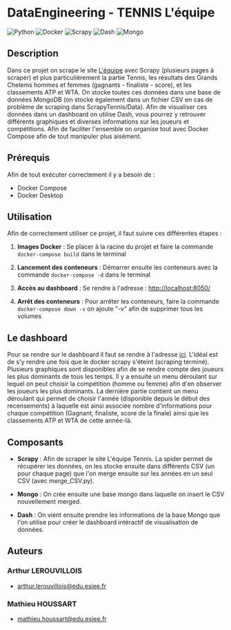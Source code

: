 # DataEngineering - TENNIS L'équipe
![Python](https://img.shields.io/badge/python-3670A0?style=for-the-badge&logo=python&logoColor=white)
![Docker](https://img.shields.io/badge/docker-%230db7ed.svg?style=for-the-badge&logo=docker&logoColor=white)
![Scrapy](https://img.shields.io/badge/Scrapy-%2314D08C.svg?style=for-the-badge&logo=scrapy&logoColor=white)
![Dash](https://img.shields.io/badge/Dash-%2574D08D.svg?style=for-the-badge&logo=dash&logoColor=white)
![Mongo](https://img.shields.io/badge/Mongo-FF0000?style=for-the-badge&logo=mongodb&logoColor=white)

## Description

Dans ce projet on scrape le site [L'équipe](https://www.lequipe.fr/Tennis/) avec Scrapy (plusieurs pages à scraper) et plus particulièrement la partie Tennis, les résultats des Grands Chelems hommes et femmes (gagnants - finaliste - score), et les classements ATP et WTA. On stocke toutes ces données dans une base de données MongoDB (on stocke également dans un fichier CSV en cas de problème de scraping dans ScrapyTennis/Data). Afin de visualiser ces données dans un dashboard on utilise Dash, vous pourrez y retrouver différents graphiques et diverses informations sur les joueurs et compétitions. Afin de faciliter l'ensemble on organise tout avec Docker Compose afin de tout manipuler plus aisément.

## Prérequis

Afin de tout exécuter correctement il y a besoin de :
- Docker Compose
- Docker Desktop

## Utilisation

Afin de correctement utiliser ce projet, il faut suivre ces différentes étapes :

1. **Images Docker** : Se placer à la racine du projet et faire la commande ```docker-compose build``` dans le terminal

2. **Lancement des conteneurs** : Démarrer ensuite les conteneurs avec la commande ```docker-compose -d``` dans le terminal

3. **Accès au dashboard** : Se rendre à l'adresse : [http://localhost:8050/](http://localhost:8050/)

4. **Arrêt des conteneurs** : Pour arrêter les conteneurs, faire la commande ```docker-compose down -v``` on ajoute "-v" afin de supprimer tous les volumes

## Le dashboard

Pour se rendre sur le dashboard il faut se rendre à l'adresse [ici](http://localhost:8050/). L'idéal est de s'y rendre une fois que le docker scrapy s'éteint (scraping terminé).
Plusieurs graphiques sont disponibles afin de se rendre compte des joueurs les plus dominants de tous les temps. 
Il y a ensuite un menu déroulant sur lequel on peut choisir la compétition (homme ou femme) afin d'en observer les joueurs les plus dominants. 
La dernière partie contient un menu déroulant qui permet de choisir l'année (disponible depuis le début des recensements) à laquelle est ainsi associée nombre d'informations pour chaque compétition (Gagnant, finaliste, score de la finale) ainsi que les classements ATP et WTA de cette année-là.

## Composants

- **Scrapy** : Afin de scraper le site L'équipe Tennis. La spider permet de récupérer les données, on les stocke ensuite dans différents CSV (un pour chaque page) que l'on merge ensuite sur les années en un seul CSV (avec merge_CSV.py).

- **Mongo** : On crée ensuite une base mongo dans laquelle on insert le CSV nouvellement merged.

- **Dash** : On vient ensuite prendre les informations de la base Mongo que l'on utilise pour créer le dashboard intéractif de visualisation de données.

## Auteurs

### Arthur LEROUVILLOIS 
- arthur.lerouvillois@edu.esiee.fr

### Mathieu HOUSSART
- mathieu.houssart@edu.esiee.fr



